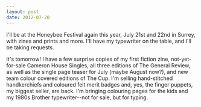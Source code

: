 ```yaml
---
layout: post
date: 2012-07-20
---
```


I'll be at the Honeybee Festival again this year, July 21st and 22nd in Surrey, with zines and prints and more. I'll have my typewriter on the table, and I'll be taking requests.

It's tomorrow! I have a few surprise copies of my first fiction zine, not-yet-for-sale Cameron House Singles, all three editions of The General Review, as well as the single page teaser for July (maybe August now?), and new team colour covered editions of The Cup. I'm selling hand-stitched handkerchiefs and coloured felt merit badges and, yes, the finger puppets, my biggest seller, are back. I'm bringing colouring pages for the kids and my 1980s Brother typewriter--not for sale, but for typing. 
